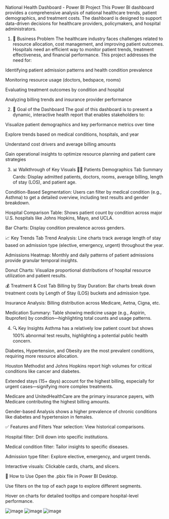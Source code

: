 National Health Dashboard - Power BI Project
This Power BI dashboard provides a comprehensive analysis of national healthcare trends, patient demographics, and treatment costs. The dashboard is designed to support data-driven decisions for healthcare providers, policymakers, and hospital administrators.

1. 📌 Business Problem
The healthcare industry faces challenges related to resource allocation, cost management, and improving patient outcomes. Hospitals need an efficient way to monitor patient trends, treatment effectiveness, and financial performance. This project addresses the need for:

Identifying patient admission patterns and health condition prevalence

Monitoring resource usage (doctors, bedspace, rooms)

Evaluating treatment outcomes by condition and hospital

Analyzing billing trends and insurance provider performance

2. 🎯 Goal of the Dashboard
The goal of this dashboard is to present a dynamic, interactive health report that enables stakeholders to:

Visualize patient demographics and key performance metrics over time

Explore trends based on medical conditions, hospitals, and year

Understand cost drivers and average billing amounts

Gain operational insights to optimize resource planning and patient care strategies

3. 📊 Walkthrough of Key Visuals
🧍‍♂️ Patients Demographics Tab
Summary Cards: Display admitted patients, doctors, rooms, average billing, length of stay (LOS), and patient age.

Condition-Based Segmentation: Users can filter by medical condition (e.g., Asthma) to get a detailed overview, including test results and gender breakdown.

Hospital Comparison Table: Shows patient count by condition across major U.S. hospitals like Johns Hopkins, Mayo, and UCLA.

Bar Charts: Display condition prevalence across genders.

📈 Key Trends Tab
Trend Analysis: Line charts track average length of stay based on admission type (elective, emergency, urgent) throughout the year.

Admissions Heatmap: Monthly and daily patterns of patient admissions provide granular temporal insights.

Donut Charts: Visualize proportional distributions of hospital resource utilization and patient results.

💰 Treatment & Cost Tab
Billing by Stay Duration: Bar charts break down treatment costs by Length of Stay (LOS) buckets and admission type.

Insurance Analysis: Billing distribution across Medicare, Aetna, Cigna, etc.

Medication Summary: Table showing medicine usage (e.g., Aspirin, Ibuprofen) by condition—highlighting total counts and usage patterns.

4. 🔍 Key Insights
Asthma has a relatively low patient count but shows 100% abnormal test results, highlighting a potential public health concern.

Diabetes, Hypertension, and Obesity are the most prevalent conditions, requiring more resource allocation.

Houston Methodist and Johns Hopkins report high volumes for critical conditions like cancer and diabetes.

Extended stays (15+ days) account for the highest billing, especially for urgent cases—signifying more complex treatments.

Medicare and UnitedHealthCare are the primary insurance payers, with Medicare contributing the highest billing amounts.

Gender-based Analysis shows a higher prevalence of chronic conditions like diabetes and hypertension in females.

✅ Features and Filters
Year selection: View historical comparisons.

Hospital filter: Drill down into specific institutions.

Medical condition filter: Tailor insights to specific diseases.

Admission type filter: Explore elective, emergency, and urgent trends.

Interactive visuals: Clickable cards, charts, and slicers.

📂 How to Use
Open the .pbix file in Power BI Desktop.

Use filters on the top of each page to explore different segments.

Hover on charts for detailed tooltips and compare hospital-level performance.

![image](https://github.com/user-attachments/assets/d54e73d7-0083-4d18-97bd-ad04e789d85a)
![image](https://github.com/user-attachments/assets/9def83c4-f671-4409-9b07-7879833ca7a0)
![image](https://github.com/user-attachments/assets/920cbdbf-5e5b-4904-8102-11ccd8cf2a78)



